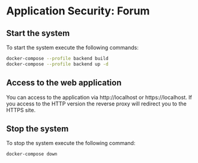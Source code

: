 # Application Security: Forum

## Start the system

To start the system execute the following commands:

```bash
docker-compose --profile backend build
docker-compose --profile backend up -d
```

## Access to the web application

You can access to the application via http://localhost or https://localhost. If you access to the HTTP version the reverse proxy will redirect you to the HTTPS site.

## Stop the system

To stop the system execute the following command:

```
docker-compose down
```

